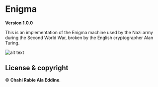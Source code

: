 # Enigma 

**Version 1.0.0**

This is an implementation of the Enigma machine used by the Nazi army during the Second World War, broken by the English cryptographer Alan Turing.


![alt text](http://ala-eddine-chahi.fr/turing)


## License & copyright

© **Chahi Rabie Ala Eddine**.
